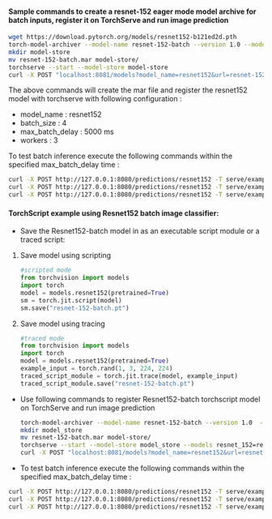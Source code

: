 #### Sample commands to create a resnet-152 eager mode model archive for batch inputs, register it on TorchServe and run image prediction

```bash
wget https://download.pytorch.org/models/resnet152-b121ed2d.pth
torch-model-archiver --model-name resnet-152-batch --version 1.0 --model-file serve/examples/image_classifier/resnet_152_batch/model.py --serialized-file resnet152-b121ed2d.pth --handler serve/examples/image_classifier/resnet_152_batch/resnet152_handler.py --extra-files serve/examples/image_classifier/index_to_name.json
mkdir model-store
mv resnet-152-batch.mar model-store/
torchserve --start --model-store model-store
curl -X POST "localhost:8081/models?model_name=resnet152&url=resnet-152-batch.mar&batch_size=4&max_batch_delay=5000&initial_workers=3&synchronous=true"
```

The above commands will create the mar file and register the resnet152 model with torchserve with following configuration :

 - model_name : resnet152
 - batch_size : 4
 - max_batch_delay : 5000 ms
 - workers : 3

To test batch inference execute the following commands within the specified max_batch_delay time :

```bash
curl -X POST http://127.0.0.1:8080/predictions/resnet152 -T serve/examples/image_classifier/resnet_152_batch/images/croco.jpg &
curl -X POST http://127.0.0.1:8080/predictions/resnet152 -T serve/examples/image_classifier/resnet_152_batch/images/dog.jpg &
curl -X POST http://127.0.0.1:8080/predictions/resnet152 -T serve/examples/image_classifier/resnet_152_batch/images/kitten.jpg &
```

#### TorchScript example using Resnet152 batch image classifier:

* Save the Resnet152-batch model in as an executable script module or a traced script:

1. Save model using scripting
   ```python
   #scripted mode
   from torchvision import models
   import torch
   model = models.resnet152(pretrained=True)
   sm = torch.jit.script(model)
   sm.save("resnet-152-batch.pt")
   ```

2. Save model using tracing
   ```python
   #traced mode
   from torchvision import models
   import torch
   model = models.resnet152(pretrained=True)
   example_input = torch.rand(1, 3, 224, 224)
   traced_script_module = torch.jit.trace(model, example_input)
   traced_script_module.save("resnet-152-batch.pt")
   ```  

* Use following commands to register Resnet152-batch torchscript model on TorchServe and run image prediction

    ```bash
    torch-model-archiver --model-name resnet-152-batch --version 1.0  --serialized-file resnet-152-batch.pt --extra-files serve/examples/image_classifier/index_to_name.json  --handler serve/examples/image_classifier/resnet_152_batch/resnet152_handler.py
    mkdir model_store
    mv resnet-152-batch.mar model-store/
    torchserve --start --model-store model_store --models resnet_152=resnet-152-batch.mar
    curl -X POST "localhost:8081/models?model_name=resnet152&url=resnet-152-batch.mar&batch_size=4&max_batch_delay=5000&initial_workers=3&synchronous=true"
    ```

* To test batch inference execute the following commands within the specified max_batch_delay time :

```bash
curl -X POST http://127.0.0.1:8080/predictions/resnet152 -T serve/examples/image_classifier/resnet_152_batch/images/croco.jpg &
curl -X POST http://127.0.0.1:8080/predictions/resnet152 -T serve/examples/image_classifier/resnet_152_batch/images/dog.jpg &
curl -X POST http://127.0.0.1:8080/predictions/resnet152 -T serve/examples/image_classifier/resnet_152_batch/images/kitten.jpg &
```

